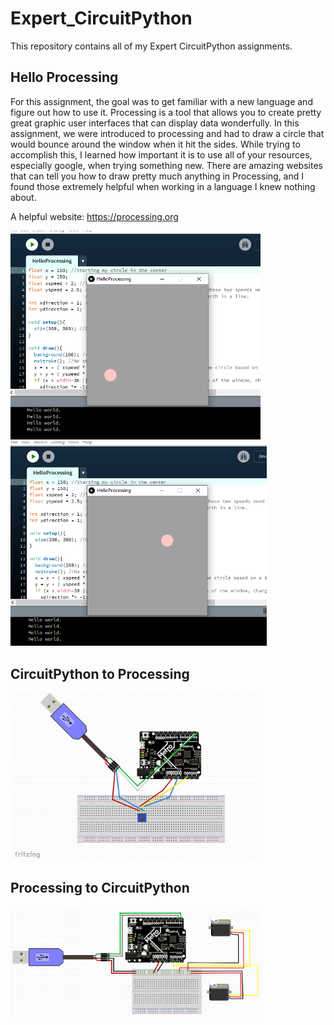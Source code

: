 # Expert_CircuitPython
This repository contains all of my Expert CircuitPython assignments. 

## Hello Processing
For this assignment, the goal was to get familiar with a new language and figure out how to use it. Processing is a tool that allows you to create pretty great graphic user interfaces that can display data wonderfully. In this assignment, we were introduced to processing and had to draw a circle that would bounce around the window when it hit the sides. While trying to accomplish this, I learned how important it is to use all of your resources, especially google, when trying something new. There are amazing websites that can tell you how to draw pretty much anything in Processing, and I found those extremely helpful when working in a language I knew nothing about. 

A helpful website: https://processing.org

<img src="Media/HelloProcessingSnip.PNG" width="400"> <img src="Media/HelloProcessingSnip2.PNG" width="410">

## CircuitPython to Processing

<img src="Media/CircuitPyToProcessing.png" width="400">

## Processing to CircuitPython

<img src="Media/ProcessingToCircuitPy.png" width="400">
